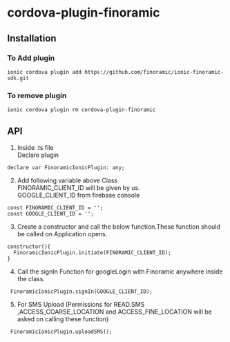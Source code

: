 # cordova-plugin-finoramic

## Installation </br>
### To Add plugin
`ionic cordova plugin add https://github.com/finoramic/ionic-finoramic-sdk.git`

### To remove plugin
`ionic cordova plugin rm cordova-plugin-finoramic`

## API </br>
1. Inside .ts file</br>
Declare plugin

```
declare var FinoramicIonicPlugin: any;
```
2. Add following variable above Class</br>
FINORAMIC_CLIENT_ID will be given by us.</br>
GOOGLE_CLIENT_ID from firebase console
```
const FINORAMIC_CLIENT_ID = '';
const GOOGLE_CLIENT_ID = '';
```
3. Create a constructor and call the below function.These function should be called on Application opens.
```
constructor(){
  FinoramicIonicPlugin.initiate(FINORAMIC_CLIENT_ID);
}
```
4. Call the signIn Function for googleLogin with Finoramic anywhere inside the class.
```
 FinoramicIonicPlugin.signIn(GOOGLE_CLIENT_ID);
```
5. For SMS Upload (Permissions for READ.SMS ,ACCESS_COARSE_LOCATION and ACCESS_FINE_LOCATION will be asked on calling these function)
```
 FinoramicIonicPlugin.uploadSMS();
```
